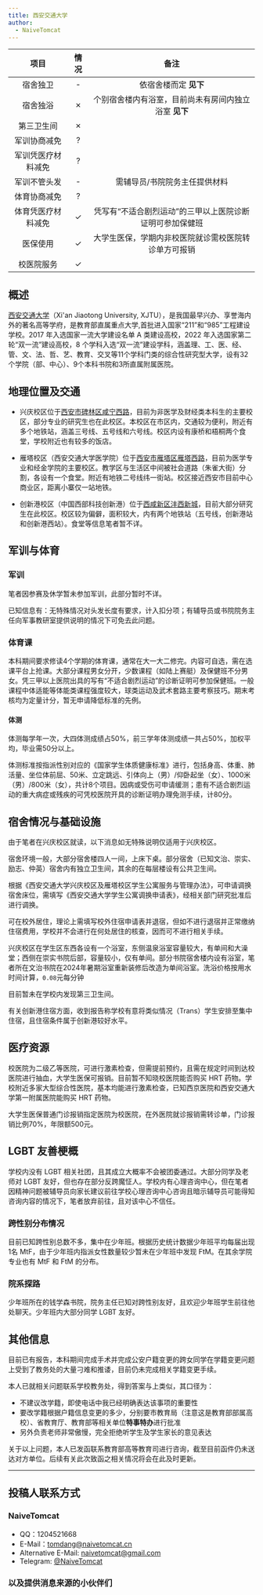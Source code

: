 ```yaml
---
title: 西安交通大学
author:
  - NaiveTomcat
---
```


|        项目        | 情况 |     备注     |
| :----------------: | :--: | :----------: |
|      宿舍独卫      |  -   |  依宿舍楼而定 **见下** |
|      宿舍独浴      |  ✗   |  个别宿舍楼内有浴室，目前尚未有房间内独立浴室 **见下**  |
|     第三卫生间     |  ✗   |              |
|    军训协商减免    |  ?   |              |
| 军训凭医疗材料减免 |  ?   |              |
|    军训不管头发    |  -   | 需辅导员/书院院务主任提供材料 |
|    体育协商减免    |  ?   |              |
| 体育凭医疗材料减免 |  ✓   | 凭写有“不适合剧烈运动”的三甲以上医院诊断证明可参加保健班 |
|      医保使用      |  ✓   | 大学生医保，学期内非校医院就诊需校医院转诊单方可报销 |
|     校医院服务     |  ✓   |              |

## 概述
<!--
::: info
概况部分应包含学校的中文全称、英文全程、英文缩写、官网地址，使用 `[中文全称](官网地址)（英文全称, 英文缩写）` 的格式。接下来可以简单陈述学校的整体情况，例如设置有哪些学科，是否为双一流学校等等。
::: -->

[西安交通大学](https://www.xjtu.edu.cn/)（Xi'an Jiaotong University, XJTU），是我国最早兴办、享誉海内外的著名高等学府，是教育部直属重点大学,首批进入国家“211”和“985”工程建设学校。2017 年入选国家一流大学建设名单 A 类建设高校，2022 年入选国家第二轮“双一流”建设高校，8 个学科入选“双一流”建设学科，涵盖理、工、医、经、管、文、法、哲、艺、教育、交叉等11个学科门类的综合性研究型大学，设有32个学院（部、中心）、9个本科书院和3所直属附属医院。

## 地理位置及交通

<!-- ::: info
这一部分应当以校区名称位于 `[通讯地址](高德地图 POI 链接)` 的形式开头。在此应该阐明哪些学生将会进入哪个校区，是按年级分配校区还是按专业分配校区等等。如果某个校区离市区很远，或者交通不便，应当指出。

如果学校设有多个校区，在接下来的内容中，请注意你所陈述的是否是所有校区的普遍情况。如果你只了解自己所在的校区的情况，而对其他校区并不了解，应当指出。
::: -->

- 兴庆校区位于[西安市碑林区咸宁西路](https://amap.com/place/B001D06LLT)，目前为非医学及财经类本科生的主要校区，部分专业的研究生也在此校区。本校区在市区内，交通较为便利，附近有多个地铁站，涵盖三号线、五号线和六号线。校区内设有康桥和梧桐两个食堂，学校附近也有较多的饭店。

- 雁塔校区（西安交通大学医学院）位于[西安市雁塔区雁塔西路](https://amap.com/place/B0FFG5C46K)，目前为医学专业和经金学院的主要校区。教学区与生活区中间被社会道路（朱雀大街）分割，各设有一个食堂。附近有地铁二号线纬一街站。校区接近西安市目前中心商业区，距离小寨仅一站地铁。

- 创新港校区（中国西部科技创新港）位于[西咸新区沣西新城](https://amap.com/place/B0GRR5KEB6)，目前大部分研究生在此校区。校区较为偏僻，面积较大，内有两个地铁站（五号线，创新港站和创新港西站）。食堂等信息笔者暂不详。

## 军训与体育

<!-- ::: info
军训部分重点关注：军训是否强制要求剪短头发，军训的时长、强度，军训能否免训或半训等等；体育部分重点关注：体育课是否男女分开，体育课强度、考核难度，是否可以申请降低标准等等。

此部分可以像下面的例子一样分段写，也可以合并为同一个正文。
::: -->

### 军训

笔者因参赛及休学暂未参加军训，此部分暂时不详。

已知信息有：无特殊情况对头发长度有要求，计入扣分项；有辅导员或书院院务主任向军事教研室提供说明的情况下可免去此问题。

### 体育课

本科期间要求修读4个学期的体育课，通常在大一大二修完。内容可自选，需在选课平台上抢课。大部分课程男女分开，少数课程（如陆上赛艇）及保健班不分男女。凭三甲以上医院出具的写有“不适合剧烈运动”的诊断证明可参加保健班。一般课程中体适能等体能类课程强度较大，球类运动及武术套路主要考察技巧。期末考核均为定量计分，暂无申请降低标准的先例。

#### 体测

<!-- ::: info
因为考虑到跨性别群体进行的 HRT 治疗可能会影响到体力，且一些学校对于体测较为严格，因此体测部分应当记录详细的体测政策和执行标准。
::: -->

体测每学年一次，大四体测成绩占50%，前三学年体测成绩一共占50%，加权平均，毕业需50分以上。

体测标准按指派性别对应的《国家学生体质健康标准》进行，包括身高、体重、肺活量、坐位体前屈、50米、立定跳远、引体向上（男）/仰卧起坐（女）、1000米（男）/800米（女），共计8个项目。因病或受伤可申请缓测；患有不适合剧烈运动的重大病症或残疾的可凭校医院开具的诊断证明办理免测手续，计80分。

## 宿舍情况与基础设施

<!-- ::: info
宿舍情况重点关注：寝室环境、是否有独立卫浴，是否可以申请调换寝室乃至于单人居住，是否可以校外租房居住等等；基础设施部分重点关注：学校各处是否有第三卫生间。

如果有多个校区且实施的政策不一样，应特别指出。

可以引用 [colleges.chat](https://colleges.chat) 补充说明
::: -->

由于笔者在兴庆校区就读，以下消息如无特殊说明仅适用于兴庆校区。

宿舍环境一般，大部分宿舍楼四人一间，上床下桌。部分宿舍（已知文治、崇实、励志、仲英）宿舍内有独立卫生间，其余的在每层楼设有公共卫生间。

根据《西安交通大学兴庆校区及雁塔校区学生公寓服务与管理办法》，可申请调换宿舍床位，需填写《西安交通大学学生公寓调换申请表》，经相关部门研究批准后进行调换。

可在校外居住，理论上需填写校外住宿申请表并退宿，但如不进行退宿并正常缴纳住宿费用，学校并不会进行在何处居住的核查，因而可不进行相关手续。

兴庆校区在学生区东西各设有一个浴室，东侧温泉浴室容量较大，有单间和大澡堂；西侧在崇实书院后部，容量较小，仅有单间。部分书院宿舍楼内设有浴室，笔者所在文治书院在2024年暑期浴室重新装修后改造为单间浴室。洗浴价格按用水时间计算，`0.08`元每分钟

目前暂未在学校内发现第三卫生间。

有关创新港住宿方面，收到报告称学校有意将类似情况（Trans）学生安排至集中住宿，且住宿条件属于创新港较好水平。

## 医疗资源

<!-- ::: info
医疗资源部分包括：校医院能否开具激素检查，能否公费或医保购买 HRT 药物；如果不能，校外的医院能否进行检查与开具药物，能否回校报销，前往校外医院与报销是否方便等等。
::: -->

校医院为二级乙等医院，可进行激素检查，但需提前预约，且需在规定时间到达校医院进行抽血，大学生医保可报销。目前暂不知晓校医院能否购买 HRT 药物。学校附近多家大型综合性医院，基本均能进行激素检查，已知西京医院和西安交通大学第一附属医院能购买 HRT 药物。

大学生医保普通门诊报销指定医院为校医院，在外医院就诊报销需转诊单，门诊报销比例70%，年限额500元。

## LGBT 友善梗概

<!-- ::: info
如果不利于跨性别生存请特别指出

这里可以写一些主观感受，如学校、教师、同学是否对 LGBT 友善等，客观内容包括学校是否有 LGBT 专门的社团组织，是否提供 LGBT 的科普等。大部分学校都有提供心理咨询服务，如有心理咨询的经历，可以讲述心理咨询是否跨性别友善、预约是否容易等等。

如果愿意，在此还可以列写一下学校内的跨性别分布情况，但是应特别添加一个小标题来描述。
::: -->

学校内没有 LGBT 相关社团，且其成立大概率不会被团委通过。大部分同学及老师对 LGBT 友好，但也存在部分反跨魔怔人。学校内有心理咨询中心，但在笔者因精神问题被辅导员向家长建议前往学校心理咨询中心咨询且暗示辅导员可能得知咨询内容的情况下，笔者放弃前往，且对该中心不信任。

### 跨性别分布情况
<!--
::: info
对于该校现存跨性别数量不需要特别指出（考虑到时效性问题）
::: -->

目前已知跨性别总数不多，集中在少年班。根据历史统计数据少年班平均每届出现1名 MtF，由于少年班内指派女性数量较少暂未在少年班中发现 FtM。在其余学院专业也有 MtF 和 FtM 的分布。

### 院系探路

<!-- ::: info
由于不同院系之间可能差异较大，所以可以在这里写下你所在的院系氛围如何，院系老师、同学是否跨性别友善等等。
::: -->

少年班所在的钱学森书院，院务主任已知对跨性别友好，且欢迎少年班学生前往他处聊天。少年班内大部分同学 LGBT 友好。

## 其他信息

<!-- ::: info
如果你认为还有其他需要放在 Wiki 上的内容，可以填写在这个小节中，如果有必要，可以单独添加小标题来分段。
::: -->

目前已有报告，本科期间完成手术并完成公安户籍变更的跨女同学在学籍变更问题上受到了教务处的大量刁难和推诿，目前仍未完成相关学籍变更手续。

本人已就相关问题联系学校教务处，得到答案与上类似，其口径为：

- 不建议改学籍，即使电话中我已经明确表达该事项的重要性
- 要改学籍根据户籍信息变更的多少，分别要市教育局（注意这是教育部部属高校）、省教育厅、教育部等相关单位**特事特办**进行批准
- 另外负责老师非常傲慢，完全拒绝听学生及学生家长的意见表达

关于以上问题，本人已发函联系教育部高等教育司进行咨询，截至目前函件仍未送达对方单位。后续有关此次致函之相关情况将会在此及时更新。

---

## 投稿人联系方式

<!-- ::: info
如果你愿意，可以进行署名，这需要你在文件头部的 `author` 处添加，并将您的署名添加在下方的小标题中。如果不希望署名，应当修改`author`为`匿名`，并注释掉「投稿人联系方式」示例小标题。

为了避免不必要的麻烦，如果有多位贡献者且希望署名，请在署名处添加 `等` 字样，来说明该页面可能也包含了其他人的贡献。你还可以在页面末尾留下你的联系方式，如邮箱等，方便学校的其他跨性别或是有意向报考你的学校的跨性别联系你。你也可以以私聊的形式和他们交流学校的更多情况。
::: -->

### NaiveTomcat

<!-- ::: info
请考虑联络方式的未来可用性
::: -->

- QQ：1204521668
- E-Mail：<tomdang@naivetomcat.cn>
- Alternative E-Mail: <naivetomcat@gmail.com>
- Telegram: [@NaiveTomcat](https://t.me/NaiveTomcat)

### 以及提供消息来源的小伙伴们

